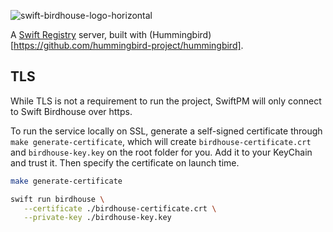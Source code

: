 ![swift-birdhouse-logo-horizontal](https://github.com/marcelo-es/swift-birdhouse/assets/1888072/1414e829-d9de-4c60-a52a-ad6fdb5b56af)

A [Swift Registry](https://github.com/swiftlang/swift-package-manager/blob/main/Documentation/PackageRegistry/Registry.md) server, built with (Hummingbird)[https://github.com/hummingbird-project/hummingbird].

## TLS

While TLS is not a requirement to run the project, SwiftPM will only connect to Swift Birdhouse over https.

To run the service locally on SSL, generate a self-signed certificate through `make generate-certificate`, which will create `birdhouse-certificate.crt` and `birdhouse-key.key` on the root folder for you. Add it to your KeyChain and trust it. Then specify the certificate on launch time.

```bash
make generate-certificate

swift run birdhouse \
   --certificate ./birdhouse-certificate.crt \
   --private-key ./birdhouse-key.key
```
